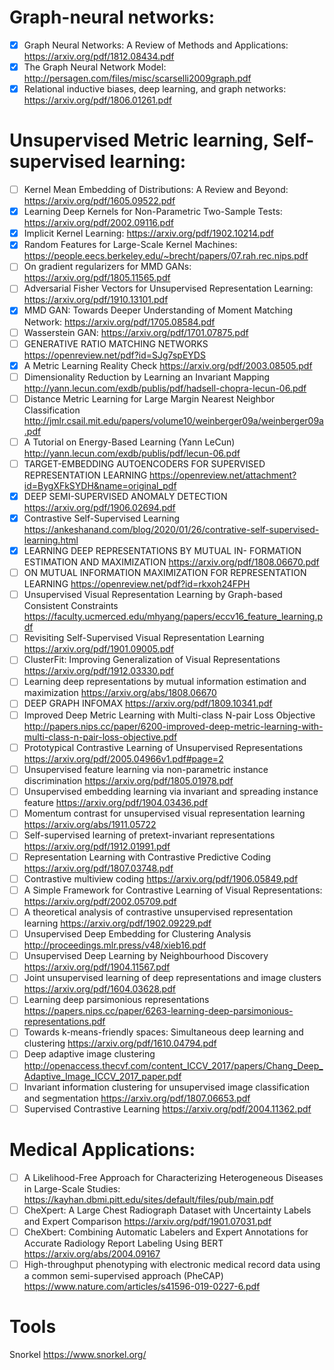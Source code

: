 # Graph-neural networks:
- [X] Graph Neural Networks: A Review of Methods and Applications: https://arxiv.org/pdf/1812.08434.pdf
- [X] The Graph Neural Network Model: http://persagen.com/files/misc/scarselli2009graph.pdf
- [X] Relational inductive biases, deep learning, and graph networks: https://arxiv.org/pdf/1806.01261.pdf

# Unsupervised Metric learning, Self-supervised learning:
- [ ] Kernel Mean Embedding of Distributions: A Review and Beyond: https://arxiv.org/pdf/1605.09522.pdf
- [X] Learning Deep Kernels for Non-Parametric Two-Sample Tests: https://arxiv.org/pdf/2002.09116.pdf
- [X] Implicit Kernel Learning: https://arxiv.org/pdf/1902.10214.pdf
- [X] Random Features for Large-Scale Kernel Machines: https://people.eecs.berkeley.edu/~brecht/papers/07.rah.rec.nips.pdf
- [ ] On gradient regularizers for MMD GANs: https://arxiv.org/pdf/1805.11565.pdf
- [ ] Adversarial Fisher Vectors for Unsupervised Representation Learning: https://arxiv.org/pdf/1910.13101.pdf
- [X] MMD GAN: Towards Deeper Understanding of Moment Matching Network: https://arxiv.org/pdf/1705.08584.pdf
- [ ] Wasserstein GAN: https://arxiv.org/pdf/1701.07875.pdf
- [ ] GENERATIVE RATIO MATCHING NETWORKS https://openreview.net/pdf?id=SJg7spEYDS
- [X] A Metric Learning Reality Check https://arxiv.org/pdf/2003.08505.pdf
- [ ] Dimensionality Reduction by Learning an Invariant Mapping http://yann.lecun.com/exdb/publis/pdf/hadsell-chopra-lecun-06.pdf
- [ ] Distance Metric Learning for Large Margin
Nearest Neighbor Classification http://jmlr.csail.mit.edu/papers/volume10/weinberger09a/weinberger09a.pdf
- [ ] A Tutorial on Energy-Based Learning (Yann LeCun) http://yann.lecun.com/exdb/publis/pdf/lecun-06.pdf
- [ ] TARGET-EMBEDDING AUTOENCODERS FOR SUPERVISED REPRESENTATION LEARNING https://openreview.net/attachment?id=BygXFkSYDH&name=original_pdf
- [X] DEEP SEMI-SUPERVISED ANOMALY DETECTION https://arxiv.org/pdf/1906.02694.pdf
- [X] Contrastive Self-Supervised Learning https://ankeshanand.com/blog/2020/01/26/contrative-self-supervised-learning.html
- [X] LEARNING DEEP REPRESENTATIONS BY MUTUAL IN- FORMATION ESTIMATION AND MAXIMIZATION https://arxiv.org/pdf/1808.06670.pdf
- [ ] ON MUTUAL INFORMATION MAXIMIZATION FOR REPRESENTATION LEARNING https://openreview.net/pdf?id=rkxoh24FPH
- [ ] Unsupervised Visual Representation Learning by Graph-based Consistent Constraints https://faculty.ucmerced.edu/mhyang/papers/eccv16_feature_learning.pdf
- [ ] Revisiting Self-Supervised Visual Representation Learning https://arxiv.org/pdf/1901.09005.pdf
- [ ] ClusterFit: Improving Generalization of Visual Representations https://arxiv.org/pdf/1912.03330.pdf
- [ ] Learning deep representations by mutual information estimation and maximization https://arxiv.org/abs/1808.06670
- [ ] DEEP GRAPH INFOMAX https://arxiv.org/pdf/1809.10341.pdf
- [ ] Improved Deep Metric Learning with Multi-class N-pair Loss Objective http://papers.nips.cc/paper/6200-improved-deep-metric-learning-with-multi-class-n-pair-loss-objective.pdf
- [ ] Prototypical Contrastive Learning of Unsupervised Representations https://arxiv.org/pdf/2005.04966v1.pdf#page=2
- [ ] Unsupervised feature learning via non-parametric instance discrimination https://arxiv.org/pdf/1805.01978.pdf
- [ ] Unsupervised embedding learning via invariant and spreading instance feature https://arxiv.org/pdf/1904.03436.pdf
- [ ] Momentum contrast for unsupervised visual representation learning https://arxiv.org/abs/1911.05722
- [ ] Self-supervised learning of pretext-invariant representations https://arxiv.org/pdf/1912.01991.pdf
- [ ] Representation Learning with Contrastive Predictive Coding https://arxiv.org/pdf/1807.03748.pdf
- [ ] Contrastive multiview coding https://arxiv.org/pdf/1906.05849.pdf
- [ ] A Simple Framework for Contrastive Learning of Visual Representations: https://arxiv.org/pdf/2002.05709.pdf
- [ ] A theoretical analysis of contrastive unsupervised representation learning https://arxiv.org/pdf/1902.09229.pdf
- [ ] Unsupervised Deep Embedding for Clustering Analysis http://proceedings.mlr.press/v48/xieb16.pdf
- [ ] Unsupervised Deep Learning by Neighbourhood Discovery https://arxiv.org/pdf/1904.11567.pdf
- [ ] Joint unsupervised learning of deep representations and image clusters https://arxiv.org/pdf/1604.03628.pdf
- [ ] Learning deep parsimonious representations https://papers.nips.cc/paper/6263-learning-deep-parsimonious-representations.pdf
- [ ] Towards k-means-friendly spaces: Simultaneous deep learning and clustering https://arxiv.org/pdf/1610.04794.pdf
- [ ] Deep adaptive image clustering http://openaccess.thecvf.com/content_ICCV_2017/papers/Chang_Deep_Adaptive_Image_ICCV_2017_paper.pdf
- [ ] Invariant information clustering for unsupervised image classification and segmentation https://arxiv.org/pdf/1807.06653.pdf
- [ ] Supervised Contrastive Learning https://arxiv.org/pdf/2004.11362.pdf
# Medical Applications:
- [ ] A Likelihood-Free Approach for Characterizing Heterogeneous Diseases in Large-Scale Studies: https://kayhan.dbmi.pitt.edu/sites/default/files/pub/main.pdf
- [ ] CheXpert: A Large Chest Radiograph Dataset with Uncertainty Labels and Expert Comparison https://arxiv.org/pdf/1901.07031.pdf
- [ ] CheXbert: Combining Automatic Labelers and Expert Annotations for Accurate Radiology Report Labeling Using BERT https://arxiv.org/abs/2004.09167
- [ ] High-throughput phenotyping with electronic medical record data using a common semi-supervised approach (PheCAP) https://www.nature.com/articles/s41596-019-0227-6.pdf
# Tools
Snorkel https://www.snorkel.org/
